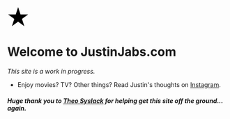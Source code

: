 <svg xmlns="http://www.w3.org/2000/svg" width="50" height="50" viewBox="0 0 260 245" class="star">
<path d="m55,237 74-228 74,228L9,96h240"/>
</svg>

# Welcome to JustinJabs.com
*This site is a work in progress.*

- Enjoy movies? TV? Other things? Read Justin's thoughts on [Instagram](https://www.instagram.com/jibjabjerbs/).

##### *Huge thank you to [Theo Syslack](https://theosyslack.com/) for helping get this site off the ground... again.*
